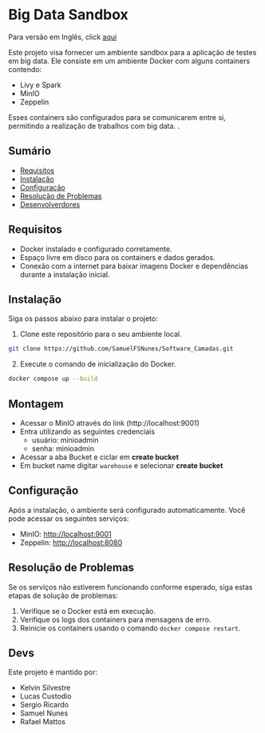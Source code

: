 # Big Data Sandbox

Para versão em Inglês, click [aqui](../README.md)

Este projeto visa fornecer um ambiente sandbox para a aplicação de testes em big data. Ele consiste em um ambiente Docker com alguns containers contendo:

- Livy e Spark
- MinIO
- Zeppelin

Esses containers são configurados para se comunicarem entre si, permitindo a realização de trabalhos com big data.
.

## Sumário

- [Requisitos](#requisitos)
- [Instalação](#instalação)
- [Configuração](#configuração)
- [Resolução de Problemas](#resolução-de-problemas)
- [Desenvolverdores](#devs)

## Requisitos

- Docker instalado e configurado corretamente.
- Espaço livre em disco para os containers e dados gerados.
- Conexão com a internet para baixar imagens Docker e dependências durante a instalação inicial.

## Instalação

Siga os passos abaixo para instalar o projeto:

1. Clone este repositório para o seu ambiente local.

```bash
git clone https://github.com/SamuelFSNunes/Software_Camadas.git
```

2. Execute o comando de inicialização do Docker.

```bash
docker compose up --build
```

## Montagem

- Acessar o MinIO através do link (http://localhost:9001)
- Entra utilizando as seguintes credenciais
  - usuário: minioadmin
  - senha: minioadmin
- Acessar a aba Bucket e ciclar em **create bucket**
- Em bucket name digitar `warehouse` e selecionar **create bucket**

## Configuração

Após a instalação, o ambiente será configurado automaticamente. Você pode acessar os seguintes serviços:

- MinIO: [http://localhost:9001](http://localhost:9000)
- Zeppelin: [http://localhost:8080](http://localhost:8080)

## Resolução de Problemas

Se os serviços não estiverem funcionando conforme esperado, siga estas etapas de solução de problemas:

1. Verifique se o Docker está em execução.
2. Verifique os logs dos containers para mensagens de erro.
3. Reinicie os containers usando o comando `docker compose restart`.

## Devs

Este projeto é mantido por:

- Kelvin Silvestre
- Lucas Custodio
- Sergio Ricardo
- Samuel Nunes
- Rafael Mattos
